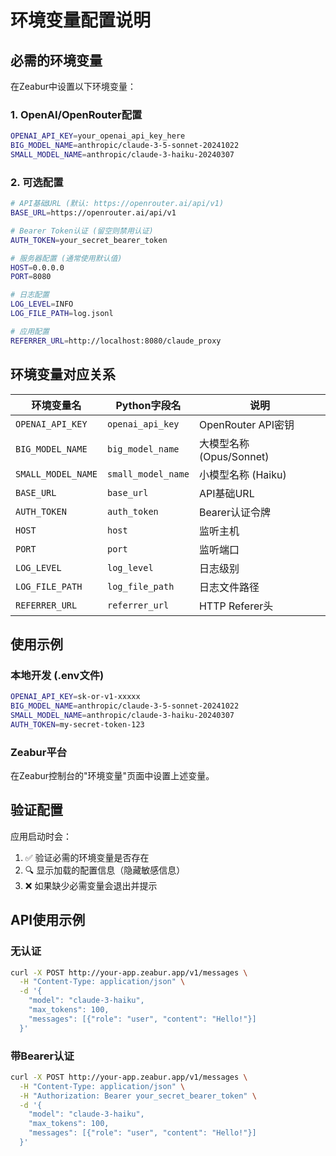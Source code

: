 # 环境变量配置说明

## 必需的环境变量

在Zeabur中设置以下环境变量：

### 1. OpenAI/OpenRouter配置
```bash
OPENAI_API_KEY=your_openai_api_key_here
BIG_MODEL_NAME=anthropic/claude-3-5-sonnet-20241022
SMALL_MODEL_NAME=anthropic/claude-3-haiku-20240307
```

### 2. 可选配置
```bash
# API基础URL (默认: https://openrouter.ai/api/v1)
BASE_URL=https://openrouter.ai/api/v1

# Bearer Token认证 (留空则禁用认证)
AUTH_TOKEN=your_secret_bearer_token

# 服务器配置 (通常使用默认值)
HOST=0.0.0.0
PORT=8080

# 日志配置
LOG_LEVEL=INFO
LOG_FILE_PATH=log.jsonl

# 应用配置
REFERRER_URL=http://localhost:8080/claude_proxy
```

## 环境变量对应关系

| 环境变量名 | Python字段名 | 说明 |
|-----------|------------|-----|
| `OPENAI_API_KEY` | `openai_api_key` | OpenRouter API密钥 |
| `BIG_MODEL_NAME` | `big_model_name` | 大模型名称 (Opus/Sonnet) |
| `SMALL_MODEL_NAME` | `small_model_name` | 小模型名称 (Haiku) |
| `BASE_URL` | `base_url` | API基础URL |
| `AUTH_TOKEN` | `auth_token` | Bearer认证令牌 |
| `HOST` | `host` | 监听主机 |
| `PORT` | `port` | 监听端口 |
| `LOG_LEVEL` | `log_level` | 日志级别 |
| `LOG_FILE_PATH` | `log_file_path` | 日志文件路径 |
| `REFERRER_URL` | `referrer_url` | HTTP Referer头 |

## 使用示例

### 本地开发 (.env文件)
```bash
OPENAI_API_KEY=sk-or-v1-xxxxx
BIG_MODEL_NAME=anthropic/claude-3-5-sonnet-20241022
SMALL_MODEL_NAME=anthropic/claude-3-haiku-20240307
AUTH_TOKEN=my-secret-token-123
```

### Zeabur平台
在Zeabur控制台的"环境变量"页面中设置上述变量。

## 验证配置

应用启动时会：
1. ✅ 验证必需的环境变量是否存在
2. 🔍 显示加载的配置信息（隐藏敏感信息）
3. ❌ 如果缺少必需变量会退出并提示

## API使用示例

### 无认证
```bash
curl -X POST http://your-app.zeabur.app/v1/messages \
  -H "Content-Type: application/json" \
  -d '{
    "model": "claude-3-haiku",
    "max_tokens": 100,
    "messages": [{"role": "user", "content": "Hello!"}]
  }'
```

### 带Bearer认证
```bash
curl -X POST http://your-app.zeabur.app/v1/messages \
  -H "Content-Type: application/json" \
  -H "Authorization: Bearer your_secret_bearer_token" \
  -d '{
    "model": "claude-3-haiku", 
    "max_tokens": 100,
    "messages": [{"role": "user", "content": "Hello!"}]
  }'
``` 